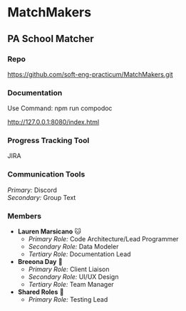 # MatchMakers
## PA School Matcher
### Repo
https://github.com/soft-eng-practicum/MatchMakers.git
### Documentation
Use Command: npm run compodoc

http://127.0.0.1:8080/index.html
### Progress Tracking Tool
JIRA
### Communication Tools
_Primary:_ Discord\
_Secondary:_ Group Text
### Members
* **Lauren Marsicano** :cat:
    * _Primary Role:_ Code Architecture/Lead Programmer
    * _Secondary Role:_ Data Modeler
    * _Tertiary Role:_ Documentation Lead
* **Breeona Day** :metal:
    * _Primary Role:_ Client Liaison
    * _Secondary Role:_ UI/UX Design
    * _Tertiary Role:_ Team Manager
* **Shared Roles** :cookie:
    * _Primary Role:_ Testing Lead
